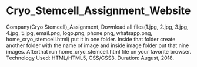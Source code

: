 # Cryo_Stemcell_Assignment_Website
Company(Cryo Stemcell)_Assignment, 
Download all files(1.jpg, 2.jpg, 3.jpg, 4.jpg, 5.jpg, email.png, logo.png, phone.png, whatsapp.png, home_cryo_stemcell.html)
put it in one folder.
Inside that folder create another folder with the name of image and inside image folder put that nine images.
Afterthat run home_cryo_stemcell.html file on your favorite browser. 
Technology Used: HTML/HTML5, CSS/CSS3. 
Duration: August, 2018.
